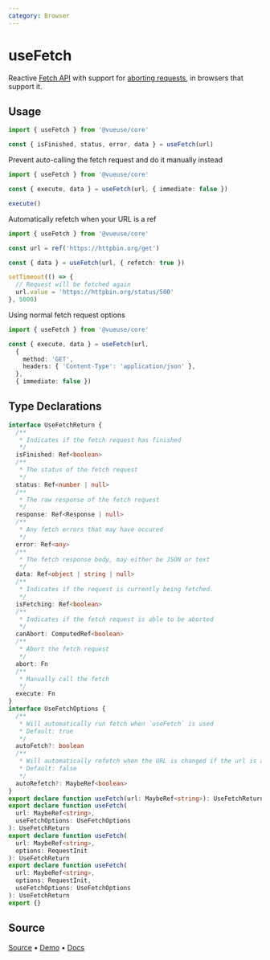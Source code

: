 ```yaml
---
category: Browser
---
```


# useFetch

Reactive [Fetch API](https://developer.mozilla.org/en-US/docs/Web/API/Fetch_API) with support for [aborting requests](https://developer.mozilla.org/en-US/docs/Web/API/AbortController/abort), in browsers that support it.

## Usage

```ts
import { useFetch } from '@vueuse/core'

const { isFinished, status, error, data } = useFetch(url)
```

Prevent auto-calling the fetch request and do it manually instead

```ts
import { useFetch } from '@vueuse/core'

const { execute, data } = useFetch(url, { immediate: false })

execute()
```

Automatically refetch when your URL is a ref

```ts
import { useFetch } from '@vueuse/core'

const url = ref('https://httpbin.org/get')

const { data } = useFetch(url, { refetch: true })

setTimeout(() => {
  // Request will be fetched again
  url.value = 'https://httpbin.org/status/500'
}, 5000)
```

Using normal fetch request options

```ts
import { useFetch } from '@vueuse/core'

const { execute, data } = useFetch(url,
  {
    method: 'GET',
    headers: { 'Content-Type': 'application/json' },
  },
  { immediate: false })


```

<!--FOOTER_STARTS-->
## Type Declarations

```typescript
interface UseFetchReturn {
  /**
   * Indicates if the fetch request has finished
   */
  isFinished: Ref<boolean>
  /**
   * The status of the fetch request
   */
  status: Ref<number | null>
  /**
   * The raw response of the fetch request
   */
  response: Ref<Response | null>
  /**
   * Any fetch errors that may have occured
   */
  error: Ref<any>
  /**
   * The fetch response body, may either be JSON or text
   */
  data: Ref<object | string | null>
  /**
   * Indicates if the request is currently being fetched.
   */
  isFetching: Ref<boolean>
  /**
   * Indicates if the fetch request is able to be aborted
   */
  canAbort: ComputedRef<boolean>
  /**
   * Abort the fetch request
   */
  abort: Fn
  /**
   * Manually call the fetch
   */
  execute: Fn
}
interface UseFetchOptions {
  /**
   * Will automatically run fetch when `useFetch` is used
   * Default: true
   */
  autoFetch?: boolean
  /**
   * Will automatically refetch when the URL is changed if the url is a ref
   * Default: false
   */
  autoRefetch?: MaybeRef<boolean>
}
export declare function useFetch(url: MaybeRef<string>): UseFetchReturn
export declare function useFetch(
  url: MaybeRef<string>,
  useFetchOptions: UseFetchOptions
): UseFetchReturn
export declare function useFetch(
  url: MaybeRef<string>,
  options: RequestInit
): UseFetchReturn
export declare function useFetch(
  url: MaybeRef<string>,
  options: RequestInit,
  useFetchOptions: UseFetchOptions
): UseFetchReturn
export {}
```

## Source

[Source](https://github.com/vueuse/vueuse/blob/main/packages/core/useFetch/index.ts) • [Demo](https://github.com/vueuse/vueuse/blob/main/packages/core/useFetch/demo.vue) • [Docs](https://github.com/vueuse/vueuse/blob/main/packages/core/useFetch/index.md)


<!--FOOTER_ENDS-->
